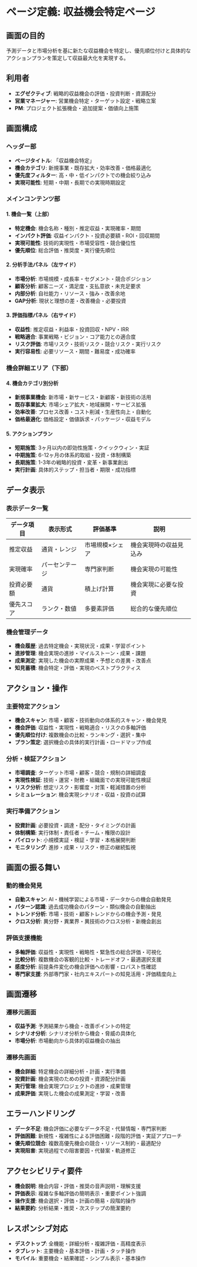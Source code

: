 # ページ定義: 収益機会特定ページ

## 画面の目的
予測データと市場分析を基に新たな収益機会を特定し、優先順位付けと具体的なアクションプランを策定して収益最大化を実現する。

## 利用者
- **エグゼクティブ**: 戦略的収益機会の評価・投資判断・資源配分
- **営業マネージャー**: 営業機会特定・ターゲット設定・戦略立案
- **PM**: プロジェクト拡張機会・追加提案・価値向上施策

## 画面構成

### ヘッダー部
- **ページタイトル**: 「収益機会特定」
- **機会カテゴリ**: 新規事業・既存拡大・効率改善・価格最適化
- **優先度フィルター**: 高・中・低インパクトでの機会絞り込み
- **実現可能性**: 短期・中期・長期での実現時期設定

### メインコンテンツ部

#### 1. 機会一覧（上部）
- **特定機会**: 機会名称・種別・推定収益・実現確率・期間
- **インパクト評価**: 収益インパクト・投資必要額・ROI・回収期間
- **実現可能性**: 技術的実現性・市場受容性・競合優位性
- **優先順位**: 総合評価・推奨度・実行優先順位

#### 2. 分析手法パネル（左サイド）
- **市場分析**: 市場規模・成長率・セグメント・競合ポジション
- **顧客分析**: 顧客ニーズ・満足度・支払意欲・未充足要求
- **内部分析**: 自社能力・リソース・強み・改善余地
- **GAP分析**: 現状と理想の差・改善機会・必要投資

#### 3. 評価指標パネル（右サイド）
- **収益性**: 推定収益・利益率・投資回収・NPV・IRR
- **戦略適合**: 事業戦略・ビジョン・コア能力との適合度
- **リスク評価**: 市場リスク・技術リスク・競合リスク・実行リスク
- **実行容易性**: 必要リソース・期間・難易度・成功確率

### 機会詳細エリア（下部）

#### 4. 機会カテゴリ別分析
- **新規事業機会**: 新市場・新サービス・新顧客・新技術の活用
- **既存事業拡大**: 市場シェア拡大・地域展開・サービス拡張
- **効率改善**: プロセス改善・コスト削減・生産性向上・自動化
- **価格最適化**: 価格設定・価値訴求・パッケージ・収益モデル

#### 5. アクションプラン
- **短期施策**: 3ヶ月以内の即効性施策・クイックウィン・実証
- **中期施策**: 6-12ヶ月の体系的取組・投資・体制構築
- **長期施策**: 1-3年の戦略的投資・変革・新事業創出
- **実行計画**: 具体的ステップ・担当者・期限・成功指標

## データ表示

### 表示データ一覧
| データ項目 | 表示形式 | 評価基準 | 説明 |
|-----------|---------|---------|------|
| 推定収益 | 通貨・レンジ | 市場規模×シェア | 機会実現時の収益見込み |
| 実現確率 | パーセンテージ | 専門家判断 | 機会実現の可能性 |
| 投資必要額 | 通貨 | 積上げ計算 | 機会実現に必要な投資 |
| 優先スコア | ランク・数値 | 多要素評価 | 総合的な優先順位 |

### 機会管理データ
- **機会履歴**: 過去特定機会・実現状況・成果・学習ポイント
- **進捗管理**: 機会実現の進捗・マイルストーン・成果・課題
- **成果測定**: 実現した機会の実際成果・予想との差異・改善点
- **知見蓄積**: 機会特定・評価・実現のベストプラクティス

## アクション・操作

### 主要特定アクション
- **機会スキャン**: 市場・顧客・技術動向の体系的スキャン・機会発見
- **機会評価**: 収益性・実現性・戦略適合・リスクの多軸評価
- **優先順位付け**: 複数機会の比較・ランキング・選択・集中
- **プラン策定**: 選択機会の具体的実行計画・ロードマップ作成

### 分析・検証アクション
- **市場調査**: ターゲット市場・顧客・競合・規制の詳細調査
- **実現性検証**: 技術・運営・財務・組織面での実現可能性検証
- **リスク分析**: 想定リスク・影響度・対策・軽減措置の分析
- **シミュレーション**: 機会実現シナリオ・収益・投資の試算

### 実行準備アクション
- **投資計画**: 必要投資・調達・配分・タイミングの計画
- **体制構築**: 実行体制・責任者・チーム・権限の設計
- **パイロット**: 小規模実証・検証・学習・本格展開判断
- **モニタリング**: 進捗・成果・リスク・修正の継続監視

## 画面の振る舞い

### 動的機会発見
- **自動スキャン**: AI・機械学習による市場・データからの機会自動発見
- **パターン認識**: 過去成功機会のパターン・類似機会の自動抽出
- **トレンド分析**: 市場・技術・顧客トレンドからの機会予測・発見
- **クロス分析**: 異分野・異業界・異技術のクロス分析・新機会創出

### 評価支援機能
- **多軸評価**: 収益性・実現性・戦略性・緊急性の総合評価・可視化
- **比較分析**: 複数機会の客観的比較・トレードオフ・最適選択支援
- **感度分析**: 前提条件変化の機会評価への影響・ロバスト性確認
- **専門家支援**: 外部専門家・社内エキスパートの知見活用・評価精度向上

## 画面遷移

### 遷移元画面
- **収益予測**: 予測結果から機会・改善ポイントの特定
- **シナリオ分析**: シナリオ分析から機会・脅威の具体化
- **市場分析**: 市場動向から具体的収益機会の抽出

### 遷移先画面
- **機会詳細**: 特定機会の詳細分析・計画・実行準備
- **投資計画**: 機会実現のための投資・資源配分計画
- **実行管理**: 機会実現プロジェクトの進捗・成果管理
- **成果評価**: 実現した機会の成果測定・学習・改善

## エラーハンドリング
- **データ不足**: 機会評価に必要なデータ不足・代替情報・専門家判断
- **評価困難**: 新規性・複雑性による評価困難・段階的評価・実証アプローチ
- **優先順位競合**: 複数高優先機会の競合・リソース制約・最適配分
- **実現阻害**: 実現過程での阻害要因・代替案・軌道修正

## アクセシビリティ要件
- **機会説明**: 機会内容・評価・推奨の音声説明・理解支援
- **評価表示**: 複雑な多軸評価の簡明表示・重要ポイント強調
- **操作支援**: 機会選択・評価・計画の簡易・段階的操作
- **結果要約**: 分析結果・推奨・次ステップの簡潔要約

## レスポンシブ対応
- **デスクトップ**: 全機能・詳細分析・複雑評価・高精度表示
- **タブレット**: 主要機会・基本評価・計画・タッチ操作
- **モバイル**: 重要機会・結果確認・シンプル表示・基本操作